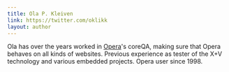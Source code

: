 ```yaml
---
title: Ola P. Kleiven
link: https://twitter.com/oklikk
layout: author
---
```


Ola has over the years worked in [Opera](http://www.opera.com)'s coreQA, making sure that Opera behaves on all kinds of websites. Previous experience as tester of the X+V technology and various embedded projects. Opera user since 1998.